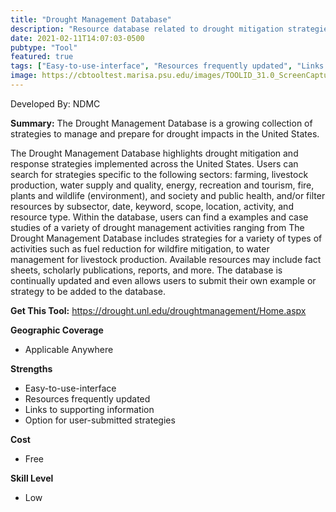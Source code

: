 ```yaml
---
title: "Drought Management Database"
description: "Resource database related to drought mitigation strategies"
date: 2021-02-11T14:07:03-0500
pubtype: "Tool"
featured: true
tags: ["Easy-to-use-interface", "Resources frequently updated", "Links to supporting information", "Option for user-submitted strategies"]
image: https://cbtooltest.marisa.psu.edu/images/TOOLID_31.0_ScreenCapture-1.png
---
```

Developed By: NDMC

**Summary:** The Drought Management Database is a growing collection of strategies to manage and prepare for drought impacts in the United States. 

The Drought Management Database highlights drought mitigation and response strategies implemented across the United States. Users can search for strategies specific to the following sectors: farming, livestock production, water supply and quality, energy, recreation and tourism, fire, plants and wildlife (environment), and society and public health, and/or filter resources by subsector, date, keyword, scope, location, activity, and resource type. Within the database, users can find a examples and case studies of a variety of drought management activities ranging from The Drought Management Database includes strategies for a variety of types of activities such as fuel reduction for wildfire mitigation, to water management for livestock production. Available resources may include fact sheets, scholarly publications, reports, and more. The database is continually updated and even allows users to submit their own example or strategy to be added to the database.

__**Get This Tool:**__ https://drought.unl.edu/droughtmanagement/Home.aspx

__**Geographic Coverage**__
- Applicable Anywhere

__**Strengths**__
-  Easy-to-use-interface
-  Resources frequently updated
-  Links to supporting information
-  Option for user-submitted strategies

__**Cost**__
- Free

__**Skill Level**__
- Low
